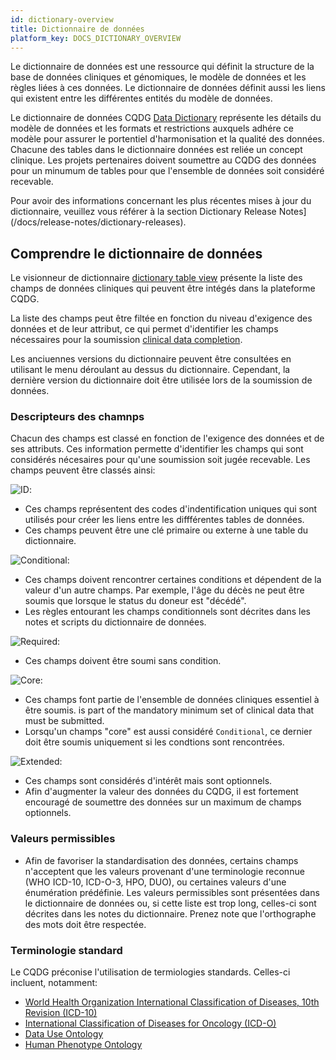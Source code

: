 ```yaml
---
id: dictionary-overview
title: Dictionnaire de données
platform_key: DOCS_DICTIONARY_OVERVIEW
---
```


Le dictionnaire de données est une ressource qui définit la structure de la base de données cliniques et génomiques, le modèle de données et les règles liées à ces données. Le dictionnaire de données définit aussi les liens qui existent entre les différentes entités du modèle de données.

Le dictionnaire de données CQDG [Data Dictionary](/scripts/dictionary) représente les détails du modèle de données et les formats et restrictions auxquels adhére ce modèle pour assurer le portentiel d'harmonisation et la qualité des données. Chacune des tables dans le dictionnaire données est reliée un concept clinique. Les projets pertenaires doivent soumettre au CQDG des données pour un minumum de tables pour que l'ensemble de données soit considéré recevable.  

Pour avoir des informations concernant les plus récentes mises à jour du dictionnaire, veuillez vous référer à la section Dictionary Release Notes](/docs/release-notes/dictionary-releases).

## Comprendre le dictionnaire de données

Le visionneur de dictionnaire [dictionary table view](/scripts/dictionary) présente la liste des champs de données cliniques qui peuvent être intégés dans la plateforme CQDG.

La liste des champs peut être filtée en fonction du niveau d'exigence des données et de leur attribut, ce qui permet d'identifier les champs nécessaires pour la soumission [clinical data completion](/docs/submission/clinical-data-validation-rules).

Les anciuennes versions du dictionnaire peuvent être consultées en utilisant le menu déroulant au dessus du dictionnaire. Cependant, la dernière version du dictionnaire doit être utilisée lors de la soumission de données.

### Descripteurs des chamnps

Chacun des champs est classé en fonction de l'exigence des données et de ses attributs. Ces information permette d'identifier les champs qui sont considérés nécesaires pour qu'une soumission soit jugée recevable. Les champs peuvent être classés ainsi:  

![ID](/assets/submission/dictionary-id.svg): 

- Ces champs représentent des codes d'indentification uniques qui sont utilisés pour créer les liens entre les diffférentes tables de données.
- Ces champs peuvent être une clé primaire ou externe à une table du dictionnaire. 

![Conditional](/assets/submission/dictionary-conditional.svg):

- Ces champs doivent rencontrer certaines conditions et dépendent de la valeur d'un autre champs. Par exemple, l'âge du décès ne peut être soumis que lorsque le status du doneur est "décédé". 
- Les règles entourant les champs conditionnels sont décrites dans les notes et scripts du dictionnaire de données.

![Required](/assets/submission/dictionary-required.svg):

- Ces champs doivent être soumi sans condition.

![Core](/assets/submission/dictionary-core.svg):

- Ces champs font partie de l'ensemble de données cliniques essentiel à être soumis.  is part of the mandatory minimum set of clinical data that must be submitted.
- Lorsqu'un champs "core" est aussi considéré `Conditional`, ce dernier doit être soumis uniquement si les condtions sont rencontrées.

![Extended](/assets/submission/dictionary-extended.svg):

- Ces champs sont considérés d'intérêt mais sont optionnels.
- Afin d'augmenter la valeur des données du CQDG, il est fortement encouragé de soumettre des données sur un maximum de champs optionnels. 

### Valeurs permissibles

- Afin de favoriser la standardisation des données, certains champs n'acceptent que les valeurs provenant d'une terminologie reconnue (WHO ICD-10, ICD-O-3, HPO, DUO), ou certaines valeurs d'une énumération prédéfinie. Les valeurs permissibles sont présentées dans le dictionnaire de données ou, si cette liste est trop long, celles-ci sont décrites dans les notes du dictionnaire. Prenez note que l'orthographe des mots doit être respectée.   


### Terminologie standard

Le CQDG préconise l'utilisation de termiologies standards. Celles-ci incluent, notamment: 

- [World Health Organization International Classification of Diseases, 10th Revision (ICD-10)](https://icd.who.int/browse10/2019/en)
- [International Classification of Diseases for Oncology (ICD-O)](http://www.iacr.com.fr/index.php?option=com_content&view=category&layout=blog&id=100&Itemid=577)
- [Data Use Ontology](https://github.com/EBISPOT/DUO)
- [Human Phenotype Ontology](https://hpo.jax.org/app/)